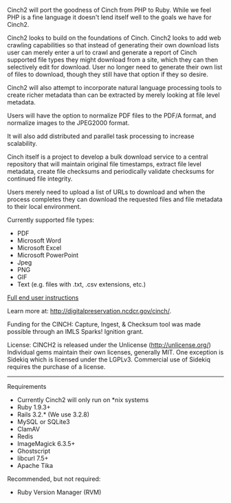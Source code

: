 Cinch2 will port the goodness of Cinch from PHP to Ruby.
While we feel PHP is a fine language it doesn't lend itself well to the goals we have for Cinch2.

Cinch2 looks to build on the foundations of Cinch.  Cinch2 looks to add web crawling capabilities so that instead of
generating their own download lists user can merely enter a url to crawl and generate a report of Cinch supported file
types they might download from a site, which they can then selectively edit for download.  User no longer need to
generate their own list of files to download, though they still have that option if they so desire.

Cinch2 will also attempt to incorporate natural language processing tools to create richer metadata than can be
extracted by merely looking at file level metadata.

Users will have the option to normalize PDF files to the PDF/A format, and normalize images to the JPEG2000 format.

It will also add distributed and parallel task processing to increase scalability.

Cinch itself is a project to develop a bulk download service to a central repository 
that will maintain original file timestamps, extract file level metadata, 
create file checksums and periodically validate checksums for continued file integrity. 

Users merely need to upload a list of URLs to download and 
when the process completes they can download the requested files and file metadata 
to their local environment.

Currently supported file types:
 
 * PDF
 * Microsoft Word
 * Microsoft Excel
 * Microsoft PowerPoint
 * Jpeg
 * PNG
 * GIF
 * Text (e.g. files with .txt, .csv extensions, etc.)

<a href="http://cinch.nclive.org/Cinch/CINCHdocumentation.pdf">Full end user instructions</a>

Learn more at: http://digitalpreservation.ncdcr.gov/cinch/.

Funding for the CINCH: Capture, Ingest, & Checksum tool was made possible through 
an IMLS Sparks! Ignition grant.

License:  CINCH2 is released under the Unlicense (http://unlicense.org/)
Individual gems maintain their own licenses, generally MIT.  One exception is Sidekiq which
is licensed under the LGPLv3.  Commercial use of Sidekiq requires the purchase of a license.

-------------------------
Requirements

* Currently Cinch2 will only run on *nix systems
* Ruby 1.9.3+
* Rails 3.2.* (We use 3.2.8)
* MySQL or SQLite3
* ClamAV
* Redis
* ImageMagick 6.3.5+
* Ghostscript
* libcurl 7.5+
* Apache Tika

Recommended, but not required:

* Ruby Version Manager (RVM)
